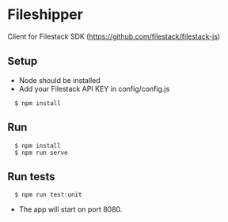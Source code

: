 # Fileshipper

Client for Filestack SDK (https://github.com/filestack/filestack-js)

## Setup
* Node should be installed
* Add your Filestack API KEY in config/config.js
```
  $ npm install
```

## Run
```
  $ npm install
  $ npm run serve
```

## Run tests
```
  $ npm run test:unit
```
* The app will start on port 8080.
